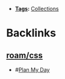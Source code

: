 - **[Tags](<Tags.md>):** [Collections](<Collections.md>)

# Backlinks
## [roam/css](<roam/css.md>)
- #[Plan My Day](<Plan My Day.md>)

